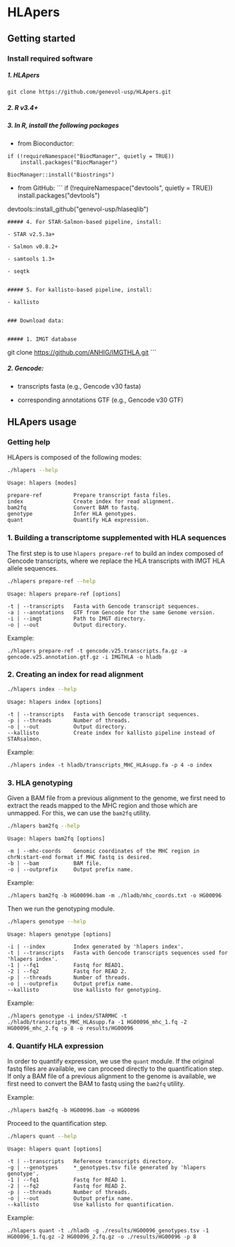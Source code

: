 
HLApers
=======

Getting started
---------------

### Install required software

##### 1. HLApers

    git clone https://github.com/genevol-usp/HLApers.git

##### 2. R v3.4+

##### 3. In R, install the following packages

-   from Bioconductor:

<!-- -->

    if (!requireNamespace("BiocManager", quietly = TRUE))
        install.packages("BiocManager")

    BiocManager::install("Biostrings")

-   from GitHub: \`\`\` if (!requireNamespace("devtools", quietly = TRUE)) install.packages("devtools")

devtools::install\_github("genevol-usp/hlaseqlib")


    ##### 4. For STAR-Salmon-based pipeline, install:

    - STAR v2.5.3a+

    - Salmon v0.8.2+

    - samtools 1.3+

    - seqtk


    ##### 5. For kallisto-based pipeline, install:

    - kallisto


    ### Download data:


    ##### 1. IMGT database

git clone <https://github.com/ANHIG/IMGTHLA.git> \`\`\`

##### 2. Gencode:

-   transcripts fasta (e.g., Gencode v30 fasta)

-   corresponding annotations GTF (e.g., Gencode v30 GTF)

HLApers usage
-------------

### Getting help

HLApers is composed of the following modes:

``` bash
./hlapers --help
```

    Usage: hlapers [modes]

    prepare-ref          Prepare transcript fasta files.
    index                Create index for read alignment.
    bam2fq               Convert BAM to fastq.
    genotype             Infer HLA genotypes.
    quant                Quantify HLA expression.

### 1. Building a transcriptome supplemented with HLA sequences

The first step is to use `hlapers prepare-ref` to build an index composed of Gencode transcripts, where we replace the HLA transcripts with IMGT HLA allele sequences.

``` bash
./hlapers prepare-ref --help
```

    Usage: hlapers prepare-ref [options]

    -t | --transcripts   Fasta with Gencode transcript sequences.
    -a | --annotations   GTF from Gencode for the same Genome version.
    -i | --imgt          Path to IMGT directory.
    -o | --out           Output directory.

Example:

    ./hlapers prepare-ref -t gencode.v25.transcripts.fa.gz -a gencode.v25.annotation.gtf.gz -i IMGTHLA -o hladb

### 2. Creating an index for read alignment

``` bash
./hlapers index --help
```

    Usage: hlapers index [options]

    -t | --transcripts   Fasta with Gencode transcript sequences.
    -p | --threads       Number of threads.
    -o | --out           Output directory.
    --kallisto           Create index for kallisto pipeline instead of STARsalmon.

Example:

    ./hlapers index -t hladb/transcripts_MHC_HLAsupp.fa -p 4 -o index

### 3. HLA genotyping

Given a BAM file from a previous alignment to the genome, we first need to extract the reads mapped to the MHC region and those which are unmapped. For this, we can use the `bam2fq` utility.

``` bash
./hlapers bam2fq --help
```

    Usage: hlapers bam2fq [options]

    -m | --mhc-coords    Genomic coordinates of the MHC region in chrN:start-end format if MHC fastq is desired.
    -b | --bam           BAM file.
    -o | --outprefix     Output prefix name.

Example:

    ./hlapers bam2fq -b HG00096.bam -m ./hladb/mhc_coords.txt -o HG00096

Then we run the genotyping module.

``` bash
./hlapers genotype --help
```

    Usage: hlapers genotype [options]

    -i | --index         Index generated by 'hlapers index'.
    -t | --transcripts   Fasta with Gencode transcripts sequences used for 'hlapers index'.
    -1 | --fq1           Fastq for READ1.
    -2 | --fq2           Fastq for READ 2.
    -p | --threads       Number of threads.
    -o | --outprefix     Output prefix name.
    --kallisto           Use kallisto for genotyping.

Example:

    ./hlapers genotype -i index/STARMHC -t ./hladb/transcripts_MHC_HLAsupp.fa -1 HG00096_mhc_1.fq -2 HG00096_mhc_2.fq -p 8 -o results/HG00096

### 4. Quantify HLA expression

In order to quantify expression, we use the `quant` module. If the original fastq files are available, we can proceed directly to the quantification step. If only a BAM file of a previous alignment to the genome is available, we first need to convert the BAM to fastq using the `bam2fq` utility.

Example:

    ./hlapers bam2fq -b HG00096.bam -o HG00096

Proceed to the quantification step.

``` bash
./hlapers quant --help
```

    Usage: hlapers quant [options]

    -t | --transcripts   Reference transcripts directory.
    -g | --genotypes     *_genotypes.tsv file generated by 'hlapers genotype'.
    -1 | --fq1           Fastq for READ 1.
    -2 | --fq2           Fastq for READ 2.
    -p | --threads       Number of threads.
    -o | --out           Output prefix name.
    --kallisto           Use kallisto for quantification.

Example:

    ./hlapers quant -t ./hladb -g ./results/HG00096_genotypes.tsv -1 HG00096_1.fq.gz -2 HG00096_2.fq.gz -o ./results/HG00096 -p 8
